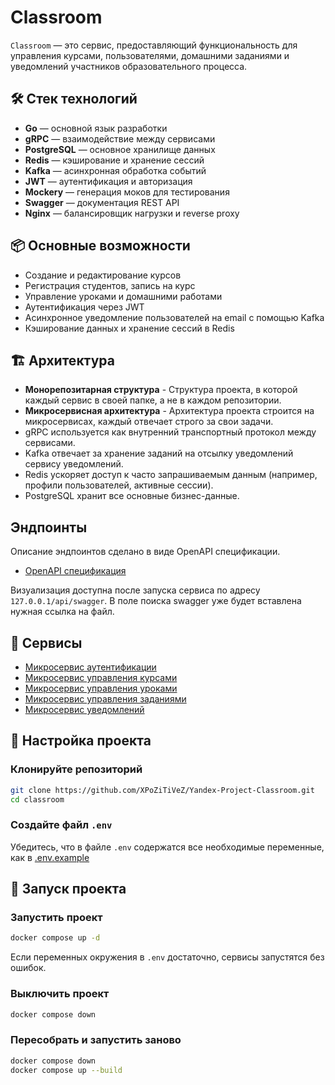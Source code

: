 # Classroom

`Classroom` — это сервис, предоставляющий функциональность для управления курсами, пользователями, домашними заданиями и уведомлений участников образовательного процесса.

## 🛠️ Стек технологий

- **Go** — основной язык разработки
- **gRPC** — взаимодействие между сервисами
- **PostgreSQL** — основное хранилище данных
- **Redis** — кэширование и хранение сессий
- **Kafka** — асинхронная обработка событий
- **JWT** — аутентификация и авторизация
- **Mockery** — генерация моков для тестирования
- **Swagger** — документация REST API
- **Nginx** — балансировщик нагрузки и reverse proxy

## 📦 Основные возможности

- Создание и редактирование курсов
- Регистрация студентов, запись на курс
- Управление уроками и домашними работами
- Аутентификация через JWT
- Асинхронное уведомление пользователей на email с помощью Kafka
- Кэширование данных и хранение сессий в Redis

## 🏗️ Архитектура

- **Монорепозитарная структура** - Структура проекта, в которой каждый сервис в своей папке, а не в каждом репозитории.
- **Микросервисная архитектура** - Архитектура проекта строится на микросервисах, каждый отвечает строго за свои задачи.
- gRPC используется как внутренний транспортный протокол между сервисами.
- Kafka отвечает за хранение заданий на отсылку уведомлений сервису уведомлений.
- Redis ускоряет доступ к часто запрашиваемым данным (например, профили пользователей, активные сессии).
- PostgreSQL хранит все основные бизнес-данные.

## Эндпоинты

Описание эндпоинтов сделано в виде OpenAPI спецификации.

- [OpenAPI спецификация](./Docs/OpenAPI.json)

Визуализация доступна после запуска сервиса по адресу `127.0.0.1/api/swagger`.
В поле поиска swagger уже будет вставлена нужная ссылка на файл.

## 🏢 Сервисы

- [Микросервис аутентификации](./Auth/)
- [Микросервис управления курсами](./Courses/)
- [Микросервис управления уроками](./Lessons/)
- [Микросервис управления заданиями](./Tasks/)
- [Микросервис уведомлений](./Notifications/)

## 📃 Настройка проекта

### **Клонируйте репозиторий**

```bash
git clone https://github.com/XPoZiTiVeZ/Yandex-Project-Classroom.git
cd classroom
```

### **Создайте файл `.env`**

Убедитесь, что в файле `.env` содержатся все необходимые переменные, как в [.env.example](./.env.example)

## 🚀 **Запуск проекта**

### **Запустить проект**

```bash
docker compose up -d
```

Если переменных окружения в `.env` достаточно, сервисы запустятся без ошибок.

### **Выключить проект**

```bash
docker compose down
```

### **Пересобрать и запустить заново**

```bash
docker compose down
docker compose up --build
```
